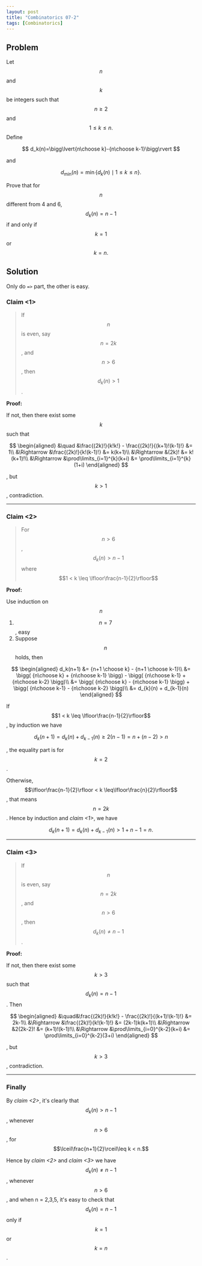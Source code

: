 ```yaml
---
layout: post
title: "Combinatorics 07-2"
tags: [Combinatorics]
---
```

## Problem

Let $$n$$ and $$k$$ be integers such that $$n\geq 2$$ and $$1\leq k\leq n.$$ Define 

$$
d_k(n)=\bigg\lvert{n\choose k}-{n\choose k-1}\bigg\rvert
$$

and 

$$
d_{\min}(n)=\min\{d_k(n)\mid 1\leq k\leq n\}.
$$ 

Prove that for $$n$$ different from 4 and 6, $$d_k(n) = n-1$$ if and only if $$k=1$$ or $$k=n.$$

## Solution

Only do `=>` part, the other is easy.

### Claim <1>

> If $$n$$ is even, say $$n=2k$$, and $$n>6$$, then $$d_{k}(n)>1$$.

**Proof:**

If not, then there exist some $$k$$ such that 

$$
\begin{aligned}
&\quad &\frac{(2k)!}{k!k!} - \frac{(2k)!}{(k+1)!(k-1)!} &= 1\\
&\Rightarrow &\frac{(2k)!}{k!(k-1)!} &= k(k+1)\\
&\Rightarrow &(2k)! &= k!(k+1)!\\
&\Rightarrow &\prod\limits_{i=1}^{k}(k+i) &= \prod\limits_{i=1}^{k}(1+i)
\end{aligned}
$$
        
, but $$k > 1$$, contradiction.

----

### Claim <2>

> For $$n>6$$, $$d_k(n) > n-1$$ where $$1 < k \leq \lfloor\frac{n-1}{2}\rfloor$$

**Proof:**

Use induction on $$n$$

1. $$n=7$$, easy
2. Suppose $$n$$ holds, then

$$
\begin{aligned}
d_k(n+1) &= {n+1 \choose k} - {n+1 \choose k-1}\\ 
&= \bigg( {n\choose k} + {n\choose k-1} \bigg) - \bigg( {n\choose k-1} + {n\choose k-2} \bigg)\\
&= \bigg( {n\choose k} - {n\choose k-1} \bigg) + \bigg( {n\choose k-1} - {n\choose k-2} \bigg)\\
&= d_{k}(n) + d_{k-1}(n) 
\end{aligned}
$$

If $$1 < k \leq \lfloor\frac{n-1}{2}\rfloor$$, by induction we have

$$
d_{k}(n+1) = d_{k}(n) + d_{k-1}(n) \geq 2(n-1) = n+(n-2) > n
$$

, the equality part is for $$k=2$$.

Otherwise, $$\lfloor\frac{n-1}{2}\rfloor < k \leq\lfloor\frac{n}{2}\rfloor$$, that means $$n=2k$$. Hence by induction and *claim <1>*, we have

$$
d_{k}(n+1) = d_{k}(n) + d_{k-1}(n) > 1 + n-1 = n.
$$

----

### Claim <3>

> If $$n$$ is even, say $$n=2k$$, and $$n>6$$, then $$d_{k}(n)\neq n-1$$.

**Proof:**

If not, then there exist some $$k>3$$ such that $$d_{k}(n)=n-1$$. Then

$$
\begin{aligned}
&\quad&\frac{(2k)!}{k!k!} - \frac{(2k)!}{(k+1)!(k-1)!} &= 2k-1\\
&\Rightarrow &\frac{(2k)!}{k!(k-1)!} &= (2k-1)k(k+1)\\
&\Rightarrow &2(2k-2)! &= (k+1)!(k-1)!\\
&\Rightarrow &\prod\limits_{i=0}^{k-2}(k+i) &= \prod\limits_{i=0}^{k-2}(3+i)
\end{aligned}
$$

, but $$k > 3$$, contradiction.

----

### Finally

By *claim <2>*, it's clearly that $$d_{k}(n) > n-1$$, whenever $$n > 6$$, for $$\lceil\frac{n+1}{2}\rceil\leq k < n.$$

Hence by *claim <2>* and *claim <3>* we have $$d_{k}(n) \neq n-1$$, whenever $$n > 6$$, and when n = 2,3,5, it's easy to check that $$d_k(n) = n-1$$ only if $$k=1$$ or $$k=n$$.